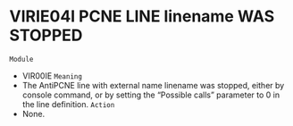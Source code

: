 # VIRIE04I PCNE LINE linename WAS STOPPED
`Module`
- VIR00IE
`Meaning`
- The AntiPCNE line with external name linename was stopped, either by console command, or by setting the “Possible calls” parameter to 0 in the line definition.
`Action`
- None.
